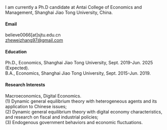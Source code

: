 
I am currently a Ph.D candidate at Antai College of Economics and Management, Shanghai Jiao Tong University, China.

#### Email
believe0066[at]sjtu.edu.cn\
zheweizhang97@gmail.com

#### Education
Ph.D., Economics, Shanghai Jiao Tong University, Sept. 2019-Jun. 2025 (Expected).\
B.A., Economics, Shanghai Jiao Tong University, Sept. 2015-Jun. 2019.

#### Research Interests
Macroeconomics, Digital Economics.\
(1) Dynamic general equilibrium theory with heterogeneous agents and its application to Chinese issues; \
(2) Dynamic general equilibrium theory with digital economy characteristics, and research on fiscal and industrial policies;\
(3) Endogenous government behaviors and economic fluctuations.

